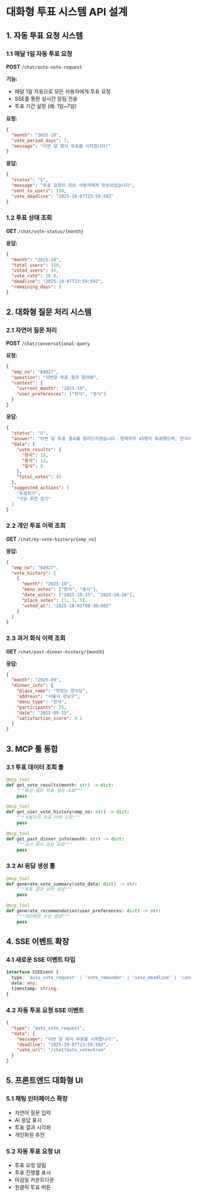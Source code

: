 # 대화형 투표 시스템 API 설계

## 1. 자동 투표 요청 시스템

### 1.1 매달 1일 자동 투표 요청
**POST** `/chat/auto-vote-request`

**기능:**
- 매달 1일 자동으로 모든 사용자에게 투표 요청
- SSE를 통한 실시간 알림 전송
- 투표 기간 설정 (예: 1일~7일)

**요청:**
```json
{
  "month": "2025-10",
  "vote_period_days": 7,
  "message": "이번 달 회식 투표를 시작합니다!"
}
```

**응답:**
```json
{
  "status": "S",
  "message": "투표 요청이 모든 사용자에게 전송되었습니다",
  "sent_to_users": 150,
  "vote_deadline": "2025-10-07T23:59:59Z"
}
```

### 1.2 투표 상태 조회
**GET** `/chat/vote-status/{month}`

**응답:**
```json
{
  "month": "2025-10",
  "total_users": 150,
  "voted_users": 45,
  "vote_rate": 30.0,
  "deadline": "2025-10-07T23:59:59Z",
  "remaining_days": 3
}
```

## 2. 대화형 질문 처리 시스템

### 2.1 자연어 질문 처리
**POST** `/chat/conversational-query`

**요청:**
```json
{
  "emp_no": "84927",
  "question": "이번달 투표 결과 알려줘",
  "context": {
    "current_month": "2025-10",
    "user_preferences": ["한식", "중식"]
  }
}
```

**응답:**
```json
{
  "status": "S",
  "answer": "이번 달 투표 결과를 알려드리겠습니다. 현재까지 45명이 투표했으며, 한식이 15표로 1위입니다.",
  "data": {
    "vote_results": {
      "한식": 15,
      "중식": 12,
      "일식": 8
    },
    "total_votes": 45
  },
  "suggested_actions": [
    "투표하기",
    "식당 추천 받기"
  ]
}
```

### 2.2 개인 투표 이력 조회
**GET** `/chat/my-vote-history/{emp_no}`

**응답:**
```json
{
  "emp_no": "84927",
  "vote_history": [
    {
      "month": "2025-10",
      "menu_votes": ["한식", "중식"],
      "date_votes": ["2025-10-15", "2025-10-16"],
      "place_votes": [1, 3, 5],
      "voted_at": "2025-10-01T09:30:00Z"
    }
  ]
}
```

### 2.3 과거 회식 이력 조회
**GET** `/chat/past-dinner-history/{month}`

**응답:**
```json
{
  "month": "2025-09",
  "dinner_info": {
    "place_name": "맛있는 한식당",
    "address": "서울시 강남구",
    "menu_type": "한식",
    "participants": 25,
    "date": "2025-09-15",
    "satisfaction_score": 4.2
  }
}
```

## 3. MCP 툴 통합

### 3.1 투표 데이터 조회 툴
```python
@mcp_tool
def get_vote_results(month: str) -> dict:
    """특정 월의 투표 결과 조회"""
    pass

@mcp_tool  
def get_user_vote_history(emp_no: str) -> dict:
    """사용자의 투표 이력 조회"""
    pass

@mcp_tool
def get_past_dinner_info(month: str) -> dict:
    """과거 회식 정보 조회"""
    pass
```

### 3.2 AI 응답 생성 툴
```python
@mcp_tool
def generate_vote_summary(vote_data: dict) -> str:
    """투표 결과 요약 생성"""
    pass

@mcp_tool
def generate_recommendation(user_preferences: dict) -> str:
    """개인화된 추천 생성"""
    pass
```

## 4. SSE 이벤트 확장

### 4.1 새로운 SSE 이벤트 타입
```typescript
interface SSEEvent {
  type: 'auto_vote_request' | 'vote_reminder' | 'vote_deadline' | 'conversational_response';
  data: any;
  timestamp: string;
}
```

### 4.2 자동 투표 요청 SSE 이벤트
```json
{
  "type": "auto_vote_request",
  "data": {
    "message": "이번 달 회식 투표를 시작합니다!",
    "deadline": "2025-10-07T23:59:59Z",
    "vote_url": "/chat?auto_vote=true"
  }
}
```

## 5. 프론트엔드 대화형 UI

### 5.1 채팅 인터페이스 확장
- 자연어 질문 입력
- AI 응답 표시
- 투표 결과 시각화
- 개인화된 추천

### 5.2 자동 투표 요청 UI
- 투표 요청 알림
- 투표 진행률 표시
- 마감일 카운트다운
- 원클릭 투표 버튼
